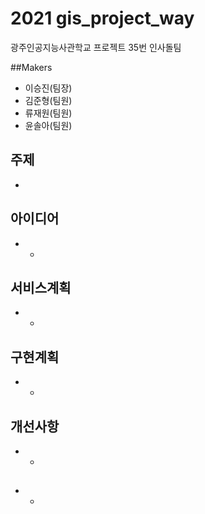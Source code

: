 # 2021 gis_project_way
광주인공지능사관학교 프로젝트
35번 인사돌팀

##Makers
* 이승진(팀장)
* 김준형(팀원)
* 류재원(팀원)
* 윤솔아(팀원)

## 주제
* 

## 아이디어
* -

## 서비스계획
* -

## 구현계획
* -

## 개선사항
* -

##
* -
